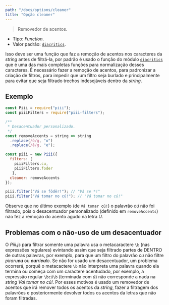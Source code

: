 ```yaml
---
path: "/docs/options/cleaner"
title: "Opção cleaner"
---
```


> Removedor de acentos.

- Tipo: *Function*.
- Valor padrão: [`diacritics`](https://npm.im/diacritics).

Isso deve ser uma função que faz a remoção de acentos nos caracteres da *string* antes de filtrá-la, por padrão é usado o função do módulo [`diacritics`](https://npm.im/diacritics) que é uma das mais completas funções para normalização desses caracteres. É necessário fazer a remoção de acentos, para padronizar a criação de filtros, para impedir que um filtro seja burlado e principalmente para evitar que seja filtrado trechos indesejáveis dentro da *string*.

## Exemplo

```js
const Piii = require("piii");
const piiiFilters = require("piii-filters");

/**
 * Desacentuador personalizado.
 */
const removeAccents = string => string
  .replace(/ô/g, "o")
  .replace(/ê/g, "e");

const piii = new Piii({
  filters: [
    piiiFilters.cu,
    piiiFilters.foder
   ],
  cleaner: removeAccents
});

piii.filter("Vá se fôdêr!"); // "Vá se *!"
piii.filter("Vá tomar no cú!"); // "Vá tomar no cú!"
```

Observe que no último exemplo (de `Vá tomar cú!`) o palavrão *cú* não foi filtrado, pois o desacentuador personalizado (definido em `removeAccents`) não fez a remoção do acento agudo na letra *U*.

## Problemas com o não-uso de um desacentuador

O *Piii.js* para filtrar somente uma palavra usa o metacaractere `\b` (nas expressões regulares) evintando assim que seja filtrado partes de DENTRO de outras palavras, por exemplo, para que um filtro do palavrão *cu* não filtre _piraru**cu**_ ou _**cu**rrí**cu**lo_. Se não for usado um desacentuador, um problema ocorrerá, porquê o metacactere `\b` não interpreta uma palavra quando ela termina ou começa com um caractere acentudado, por exemplo, a expressão regular `\bcú\b` (terminada com *ú*) não corresponde a nada na *string* *Vai tomar no cú!*. Por esses motivos é usado um removedor de acentos que irá remover todos os acentos da *string*, fazer a filtragem dos palavrões e posteriormente devolver todos os acentos da letras que não foram filtradas.
